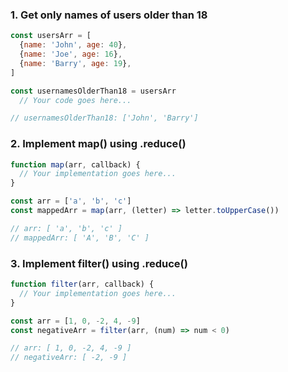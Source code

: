 ### 1. Get only names of users older than 18
```js
const usersArr = [
  {name: 'John', age: 40},
  {name: 'Joe', age: 16},
  {name: 'Barry', age: 19},
]

const usernamesOlderThan18 = usersArr
  // Your code goes here...

// usernamesOlderThan18: ['John', 'Barry']
```

### 2. Implement map() using .reduce()
```js
function map(arr, callback) {
  // Your implementation goes here...
}

const arr = ['a', 'b', 'c']
const mappedArr = map(arr, (letter) => letter.toUpperCase())

// arr: [ 'a', 'b', 'c' ]
// mappedArr: [ 'A', 'B', 'C' ]
```

### 3. Implement filter() using .reduce()
```js
function filter(arr, callback) {
  // Your implementation goes here...
}

const arr = [1, 0, -2, 4, -9]
const negativeArr = filter(arr, (num) => num < 0)

// arr: [ 1, 0, -2, 4, -9 ]
// negativeArr: [ -2, -9 ]
```


